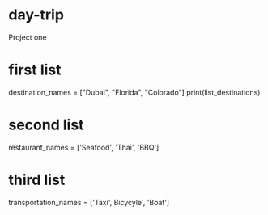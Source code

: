 # day-trip
Project one

# first  list
destination_names = ["Dubai", "Florida", "Colorado"]
print(list_destinations)


# second list
restaurant_names = ['Seafood', 'Thai', 'BBQ']

# third list
transportation_names = ['Taxi', Bicycyle', 'Boat']


